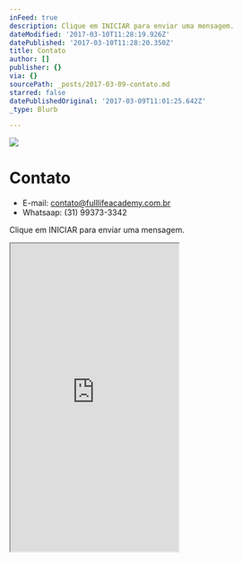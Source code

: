 ```yaml
---
inFeed: true
description: Clique em INICIAR para enviar uma mensagem.
dateModified: '2017-03-10T11:28:19.926Z'
datePublished: '2017-03-10T11:28:20.350Z'
title: Contato
author: []
publisher: {}
via: {}
sourcePath: _posts/2017-03-09-contato.md
starred: false
datePublishedOriginal: '2017-03-09T11:01:25.642Z'
_type: Blurb

---
```

![](https://the-grid-user-content.s3-us-west-2.amazonaws.com/03450e09-7ae0-458b-993a-18071f3fbb12.png)

# Contato

* E-mail: contato@fulllifeacademy.com.br
* Whatsaap: (31) 99373-3342

Clique em INICIAR para enviar uma mensagem.

<iframe src="https://the-grid.github.io/ed-userhtml/?g=eJxlUctu2zAQvPsrWAIFJFSi5BhGUMvywUAPveTUWxAYK3ItUaCeS9lVHf97KctpE-REcnZnd2a4VfrEpAGilNuxxWPTV-FZqxwtZwoshENvUl5Y29ImikBVuhZvjUI2VWSbCOLOlC1nZEeDKXd0W2zYMo6_JqxAnRd2w9Zx3P5O-I5tI7fSHSR73dqddxxqaXVTe_7lBD3rKCgp6AIKVKoaOVRY2yDXqRJO0g-D03s__lSBRIfJHsHiHQ5y-6GN9uMvyJ-gwkCru72Dk82D7L8jWoU4hGckGy4FVPCnqeFMN2dUQI8fzfJEH70vuRYSjPGUm-v7l5JSiW8In31xPylJuLVaTRfqZZp943OwoiSedGluP3Ge45ekE61bW9unRqHQNWFv95MA9KZc_OvV9_xtdE9vcY-RAY21ZNMaHkUt5AjqQeRNkxt0FaUlTBnfPMzVqCT3m5SNc9Okafdp7G7BmPeui6XsrGvVnMV78PWVPb_4oh2o8C6OwdhcOIA6SKOdlw3jEsJ2yMLV-vFhvV6uVu6yfPy-5MGNgDVkjjBJOxg8oXFc2jDbD-jqVz9Z_NP2F22P7MQ" height="550" style=""></iframe>